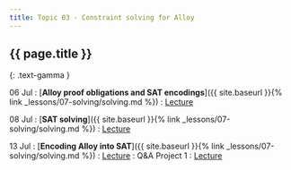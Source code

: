 ```yaml
---
title: Topic 03 - Constraint solving for Alloy
---
```


## {{ page.title }}
{: .text-gamma }

06 Jul
: [**Alloy proof obligations and SAT encodings**]({{ site.baseurl }}{% link _lessons/07-solving/solving.md %})
  : [Lecture](https://youtu.be/MpfoxTbg8_c)

08 Jul
: [**SAT solving**]({{ site.baseurl }}{% link _lessons/07-solving/solving.md %})
  : [Lecture](https://youtu.be/zGPQ_wQezYI)

13 Jul
: [**Encoding Alloy into SAT**]({{ site.baseurl }}{% link _lessons/07-solving/solving.md %})
  : [Lecture](https://youtu.be/tUDFI_TvrUs)
: Q&A Project 1
  : [Lecture](https://youtu.be/Y1Ir6k7FMlg)
